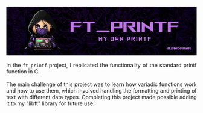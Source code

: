 <p align="center"><img src=".github/printfbanner.png" alt="Printf banner"/></p>

<p align="justify">In the <code>ft_printf</code> project, I replicated the functionality of the standard printf function in C.<br><br>The main challenge of this project was to learn how variadic functions work and how to use them, which involved handling the formatting and printing of text with different data types. Completing this project made possible adding it to my "libft" library for future use.</p>
